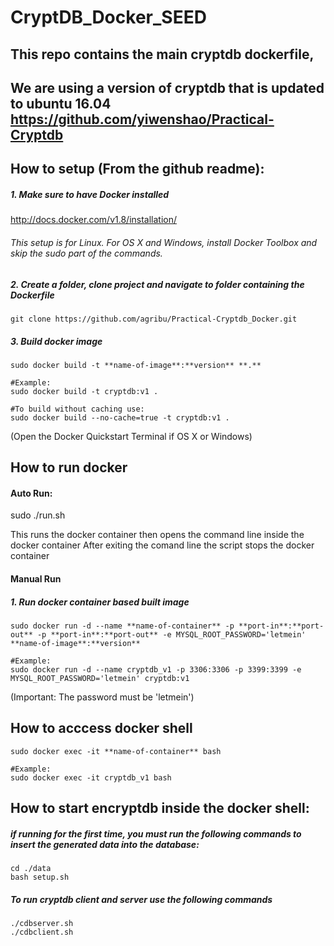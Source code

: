 # CryptDB_Docker_SEED

## This repo contains the main cryptdb dockerfile, 
## We are using a version of cryptdb that is updated to ubuntu 16.04 https://github.com/yiwenshao/Practical-Cryptdb

## How to setup (From the github readme):

##### 1. Make sure to have Docker installed

http://docs.docker.com/v1.8/installation/

###### This setup is for Linux. For OS X and Windows, install Docker Toolbox and skip the sudo part of the commands.

##### 2. Create a folder, clone project and navigate to folder containing the Dockerfile

    git clone https://github.com/agribu/Practical-Cryptdb_Docker.git

##### 3. Build docker image

    sudo docker build -t **name-of-image**:**version** **.**

    #Example:
    sudo docker build -t cryptdb:v1 .
    
    #To build without caching use:
    sudo docker build --no-cache=true -t cryptdb:v1 .

(Open the Docker Quickstart Terminal if OS X or Windows)

## How to run docker

#### Auto Run:

sudo ./run.sh

This runs the docker container then opens the command line inside the docker container
After exiting the comand line the script stops the docker container

#### Manual Run

##### 1. Run docker container based built image

    sudo docker run -d --name **name-of-container** -p **port-in**:**port-out** -p **port-in**:**port-out** -e MYSQL_ROOT_PASSWORD='letmein' **name-of-image**:**version**

    #Example:
    sudo docker run -d --name cryptdb_v1 -p 3306:3306 -p 3399:3399 -e MYSQL_ROOT_PASSWORD='letmein' cryptdb:v1

(Important: The password must be 'letmein')

## How to acccess docker shell

    sudo docker exec -it **name-of-container** bash

    #Example:
    sudo docker exec -it cryptdb_v1 bash


## How to start encryptdb inside the docker shell:

##### if running for the first time, you must run the following commands to insert the generated data into the database:

```
cd ./data
bash setup.sh
```
##### To run cryptdb client and server use the following commands
```
./cdbserver.sh
./cdbclient.sh
```